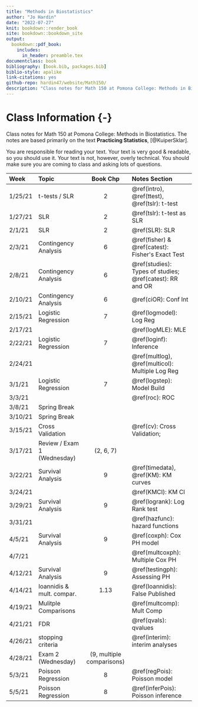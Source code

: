 ```yaml
--- 
title: "Methods in Biostatistics"
author: "Jo Hardin"
date: "2022-07-27"
knit: bookdown::render_book
site: bookdown::bookdown_site
output:
  bookdown::pdf_book:
    includes:
      in_header: preamble.tex
documentclass: book
bibliography: [book.bib, packages.bib]
biblio-style: apalike
link-citations: yes
github-repo: hardin47/website/Math150/
description: "Class notes for Math 150 at Pomona College: Methods in Biostatistics.  The notes are based primarily on the text Practicing Statistics, Kuiper and Sklar"
---
```



# Class Information {-}

Class notes for Math 150 at Pomona College: Methods in Biostatistics.  The notes are based primarily on the text **Practicing Statistics**, [@KuiperSklar].


You are responsible for reading your text.  Your text is very good & readable, so you should use it.  Your text is not, however, overly technical.  You should make sure you are coming to class and asking lots of questions.













| Week    	| Topic                      	|  Book Chp   	|   Notes Section |
|:---------	|:---------------------------	|:----------------:	|:----------------	|
| 1/25/21 	| t-tests / SLR  | 2 | \@ref(intro), \@ref(ttest), \@ref(tslr): t-test |
| 1/27/21 	| SLR | 2 |  \@ref(tslr): t-test as SLR   |
| 2/1/21 	| SLR | 2 | \@ref(SLR): SLR |
| 2/3/21  	| Contingency Analysis | 6 | \@ref(fisher) & \@ref(catest): Fisher's Exact Test |
| 2/8/21 	| Contingency Analysis | 6 |  \@ref(studies): Types of studies; \@ref(catest): RR and OR
| 2/10/21 	| Contingency Analysis | 6 | \@ref(ciOR): Conf Int|
| 2/15/21 	| Logistic Regression | 7 | \@ref(logmodel): Log Reg |
| 2/17/21 	| | | \@ref(logMLE): MLE |
| 2/22/21 	| Logistic Regression | 7 | \@ref(loginf): Inference |
| 2/24/21 	| | | \@ref(multlog), \@ref(multicol): Multiple Log Reg |
| 3/1/21  	| Logistic Regression | 7 | \@ref(logstep): Model Build |
| 3/3/21  	| | |  \@ref(roc): ROC | 
| 3/8/21 	| Spring Break | |
| 3/10/21 	| Spring Break |  	|
| 3/15/21 	| Cross Validation |    |    \@ref(cv): Cross Validation; |
| 3/17/21 	| Review / Exam 1 (Wednesday) |  (2, 6, 7) 	|
| 3/22/21 	| Survival Analysis | 9 | \@ref(timedata), \@ref(KM): KM curves |
| 3/24/21 	| | | \@ref(KMCI): KM CI  |
| 3/29/21  	| Survival Analysis | 9 |  \@ref(logrank): Log Rank test|
| 3/31/21  	| | |  \@ref(hazfunc): hazard functions |
| 4/5/21  	| Survival Analysis | 9 | \@ref(coxph): Cox PH model |
| 4/7/21  	| | | \@ref(multcoxph): Multiple Cox PH  |
| 4/12/21 	| Survival Analysis | 9 |  \@ref(testingph): Assessing PH |
| 4/14/21 	| Ioannidis & mult. compar. | 1.13 | \@ref(Ioannidis): False Published
| 4/19/21 	| Mulitple Comparisons|  | \@ref(multcomp): Mult Comp
| 4/21/21 	| FDR |  | \@ref(qvals): qvalues
| 4/26/21 	| stopping criteria |  | \@ref(interim): interim analyses
| 4/28/21 	| Exam 2 (Wednesday) |  (9, multiple comparisons) 	|
| 5/3/21 	| Poisson Regression | 8 | \@ref(regPois): Poisson model |  
| 5/5/21  	| Poisson Regression | 8 | \@ref(inferPois): Poisson inference |
